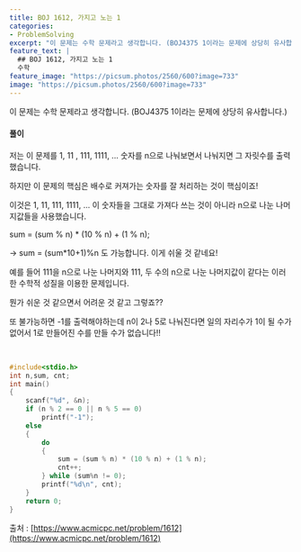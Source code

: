 ```yaml
---
title: BOJ 1612, 가지고 노는 1
categories:
- ProblemSolving
excerpt: "이 문제는 수학 문제라고 생각합니다. (BOJ4375 1이라는 문제에 상당히 유사합니다.)"
feature_text: |
  ## BOJ 1612, 가지고 노는 1
  수학
feature_image: "https://picsum.photos/2560/600?image=733"
image: "https://picsum.photos/2560/600?image=733"
---
```


이 문제는 수학 문제라고 생각합니다. (BOJ4375 1이라는 문제에 상당히 유사합니다.)

<h4>풀이</h4> 
저는 이 문제를 1, 11 , 111, 1111, ... 숫자를 n으로 나눠보면서 나눠지면 그 자릿수를 출력했습니다.

하지만 이 문제의 핵심은 배수로 커져가는 숫자를 잘 처리하는 것이 핵심이죠!

이것은 1, 11, 111, 1111, ... 이 숫자들을 그대로 가져다 쓰는 것이 아니라 n으로 나눈 나머지값들을 사용했습니다. 

sum = (sum % n) * (10 % n) + (1 % n);

->   sum = (sum*10+1)%n 도 가능합니다. 이게 쉬울 것 같네요!

예를 들어 111을 n으로 나눈 나머지와 111, 두 수의 n으로 나눈 나머지값이 같다는 이러한 수학적 성질을 이용한 문제입니다.

뭔가 쉬운 것 같으면서 어려운 것 같고 그렇죠??

또 불가능하면 -1를 출력해야하는데 n이 2나 5로 나눠진다면 일의 자리수가 1이 될 수가 없어서 1로 만들어진 수를 만들 수가 없습니다!!


​
```c++
#include<stdio.h>
int n,sum, cnt;
int main()
{
	scanf("%d", &n);
	if (n % 2 == 0 || n % 5 == 0)
		printf("-1");
	else
	{
		do
		{
			sum = (sum % n) * (10 % n) + (1 % n);
			cnt++;
		} while (sum%n != 0);
		printf("%d\n", cnt);
	}
	return 0;
}
```

출처 : [https://www.acmicpc.net/problem/1612](https://www.acmicpc.net/problem/1612)
